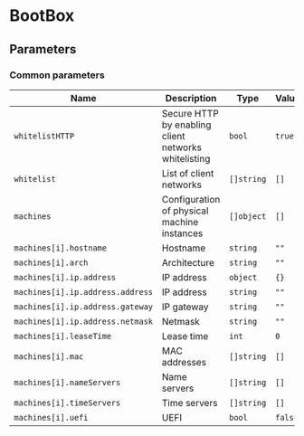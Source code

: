 # BootBox

## Parameters

### Common parameters

| Name                             | Description                                          | Type       | Value   |
| -------------------------------- | ---------------------------------------------------- | ---------- | ------- |
| `whitelistHTTP`                  | Secure HTTP by enabling client networks whitelisting | `bool`     | `true`  |
| `whitelist`                      | List of client networks                              | `[]string` | `[]`    |
| `machines`                       | Configuration of physical machine instances          | `[]object` | `[]`    |
| `machines[i].hostname`           | Hostname                                             | `string`   | `""`    |
| `machines[i].arch`               | Architecture                                         | `string`   | `""`    |
| `machines[i].ip.address`         | IP address                                           | `object`   | `{}`    |
| `machines[i].ip.address.address` | IP address                                           | `string`   | `""`    |
| `machines[i].ip.address.gateway` | IP gateway                                           | `string`   | `""`    |
| `machines[i].ip.address.netmask` | Netmask                                              | `string`   | `""`    |
| `machines[i].leaseTime`          | Lease time                                           | `int`      | `0`     |
| `machines[i].mac`                | MAC addresses                                        | `[]string` | `[]`    |
| `machines[i].nameServers`        | Name servers                                         | `[]string` | `[]`    |
| `machines[i].timeServers`        | Time servers                                         | `[]string` | `[]`    |
| `machines[i].uefi`               | UEFI                                                 | `bool`     | `false` |

